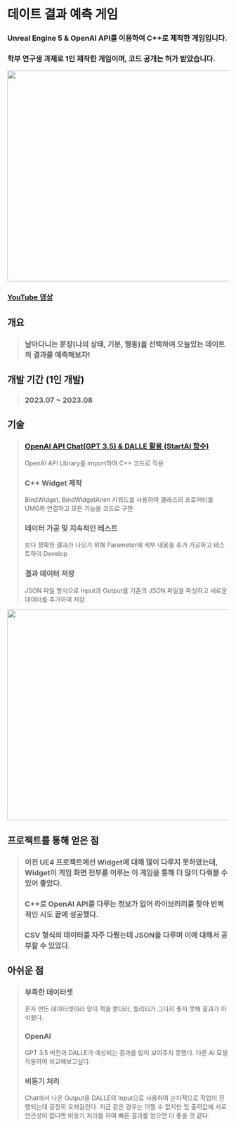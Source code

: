 # 데이트 결과 예측 게임
### Unreal Engine 5 & OpenAI API를 이용하여 C++로 제작한 게임입니다.
### 학부 연구생 과제로 1인 제작한 게임이며, 코드 공개는 허가 받았습니다.

<div>
  <img src="https://github.com/Chanwoongs/Date_Expecting_Game/assets/26241243/41fa0fd7-34bd-41ae-8bcc-3a330489643d" width="854" height="480"/>    
</div>

###  [YouTube 영상](https://www.youtube.com/watch?v=PemvBxw_p0o)

## 개요
> ### 날아다니는 문장(나의 상태, 기분, 행동)을 선택하여 오늘있는 데이트의 결과를 예측해보자!

## 개발 기간 (1인 개발)
> ### 2023.07 ~ 2023.08

## 기술
> ### [OpenAI API Chat(GPT 3.5) & DALLE 활용 (StartAI 함수)](https://github.com/Chanwoongs/Date_Expecting_Game/blob/main/Source/CGameMode.cpp)
> OpenAI API Library를 import하여 C++ 코드로 적용
> ### C++ Widget 제작
> BindWidget, BindWidgetAnim 키워드를 사용하여 클래스의 프로퍼티를 UMG와 연결하고 모든 기능을 코드로 구현
> ### 데이터 가공 및 지속적인 테스트
> 보다 정확한 결과가 나오기 위해 Parameter에 세부 내용을 추가 가공하고 테스트하여 Develop
> ### 결과 데이터 저장
> JSON 파일 형식으로 Input과 Output를 기존의 JSON 파일을 파싱하고 새로운 데이터를 추가하여 저장
<div>
  <img src="https://github.com/Chanwoongs/Date_Expecting_Game/assets/26241243/41cf7288-48cf-4c54-8660-4764f6fc8633" width="854" height="480"/>    
</div>

## 프로젝트를 통해 얻은 점
> ### 이전 UE4 프로젝트에선 Widget에 대해 많이 다루지 못하였는데, Widget이 게임 화면 전부를 이루는 이 게임을 통해 더 많이 다뤄볼 수 있어 좋았다.
> ### C++로 OpenAI API를 다루는 정보가 없어 라이브러리를 찾아 반복적인 시도 끝에 성공했다.
> ### CSV 형식의 데이터를 자주 다뤘는데 JSON을 다루며 이에 대해서 공부할 수 있었다.

## 아쉬운 점
> ### 부족한 데이터셋
> 혼자 만든 데이터셋이라 양이 적을 뿐더러, 퀄리티가 그다지 좋지 못해 결과가 아쉬웠다.
> ### OpenAI
> GPT 3.5 버전과 DALLE가 예상되는 결과를 많이 보여주지 못했다. 다른 AI 모델 적용하여 비교해보고싶다.
> ### 비동기 처리
> Chat에서 나온 Output을 DALLE의 Input으로 사용하여 순차적으로 작업이 진행되는데 굉장히 오래걸린다.
> 지금 같은 경우는 어쩔 수 없지만 입 출력값에 서로 연관성이 없다면 비동기 처리를 하여 빠른 결과를 얻으면 더 좋을 것 같다.
